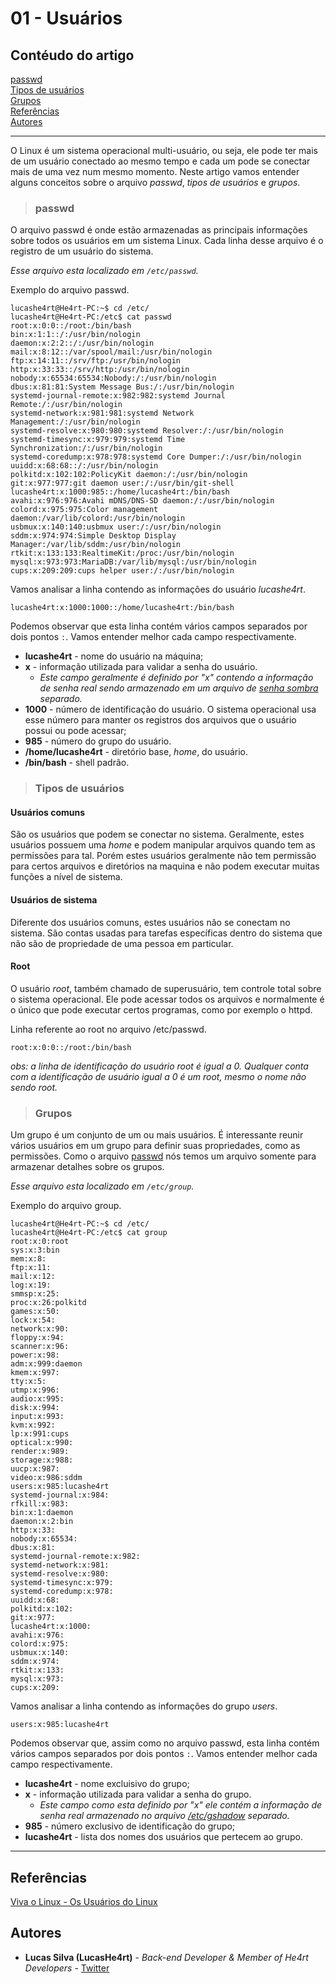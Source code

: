 # 01 - Usuários

## Contéudo do artigo

[passwd](#passwd)<br>
[Tipos de usuários](#tipos)<br>
[Grupos](#grupos)<br>
[Referências](#Referências)<br>
[Autores](#Autores)

---

O Linux é um sistema operacional multi-usuário, ou seja, ele pode ter mais de um usuário conectado ao mesmo tempo e cada um pode se conectar mais de uma vez num mesmo momento. Neste artigo vamos entender alguns conceitos sobre o arquivo *passwd*, *tipos de usuários* e *grupos*.

> ### passwd

O arquivo passwd é onde estão armazenadas as principais informações sobre todos os usuários em um sistema Linux. Cada linha desse arquivo é o registro de um usuário do sistema.

*Esse arquivo esta localizado em `/etc/passwd`.*

Exemplo do arquivo passwd.

```console
lucashe4rt@He4rt-PC:~$ cd /etc/
lucashe4rt@He4rt-PC:/etc$ cat passwd
root:x:0:0::/root:/bin/bash
bin:x:1:1::/:/usr/bin/nologin
daemon:x:2:2::/:/usr/bin/nologin
mail:x:8:12::/var/spool/mail:/usr/bin/nologin
ftp:x:14:11::/srv/ftp:/usr/bin/nologin
http:x:33:33::/srv/http:/usr/bin/nologin
nobody:x:65534:65534:Nobody:/:/usr/bin/nologin
dbus:x:81:81:System Message Bus:/:/usr/bin/nologin
systemd-journal-remote:x:982:982:systemd Journal Remote:/:/usr/bin/nologin
systemd-network:x:981:981:systemd Network Management:/:/usr/bin/nologin
systemd-resolve:x:980:980:systemd Resolver:/:/usr/bin/nologin
systemd-timesync:x:979:979:systemd Time Synchronization:/:/usr/bin/nologin
systemd-coredump:x:978:978:systemd Core Dumper:/:/usr/bin/nologin
uuidd:x:68:68::/:/usr/bin/nologin
polkitd:x:102:102:PolicyKit daemon:/:/usr/bin/nologin
git:x:977:977:git daemon user:/:/usr/bin/git-shell
lucashe4rt:x:1000:985::/home/lucashe4rt:/bin/bash
avahi:x:976:976:Avahi mDNS/DNS-SD daemon:/:/usr/bin/nologin
colord:x:975:975:Color management daemon:/var/lib/colord:/usr/bin/nologin
usbmux:x:140:140:usbmux user:/:/usr/bin/nologin
sddm:x:974:974:Simple Desktop Display Manager:/var/lib/sddm:/usr/bin/nologin
rtkit:x:133:133:RealtimeKit:/proc:/usr/bin/nologin
mysql:x:973:973:MariaDB:/var/lib/mysql:/usr/bin/nologin
cups:x:209:209:cups helper user:/:/usr/bin/nologin
```

Vamos analisar a linha contendo as informações do usuário *lucashe4rt*.

```console
lucashe4rt:x:1000:1000::/home/lucashe4rt:/bin/bash
```

Podemos observar que esta linha contém vários campos separados por dois pontos `:`. Vamos entender melhor cada campo respectivamente.

* **lucashe4rt** - nome do usuário na máquina;
* **x** - informação utilizada para validar a senha do usuário.
  * *Este campo geralmente é definido por "x" contendo a informação de senha real sendo armazenado em um arquivo de [senha sombra](http://www.bosontreinamentos.com.br/linux/o-arquivo-de-senhas-etc-shadow-no-linux/) separado.*
* **1000** - número de identificação do usuário. O sistema operacional usa esse número para manter os registros dos arquivos que o usuário possui ou pode acessar;
* **985** - número do grupo do usuário.
* **/home/lucashe4rt** - diretório base, *home*, do usuário.
* **/bin/bash** - shell padrão.

> <h3 id="tipos"> Tipos de usuários </h3>

#### Usuários comuns

São os usuários que podem se conectar no sistema. Geralmente, estes usuários possuem uma *home* e podem manipular arquivos quando tem as permissões para tal. Porém estes usuários geralmente não tem permissão para certos arquivos e diretórios na maquina e não podem executar muitas funções a nível de sistema.

#### Usuários de sistema

Diferente dos usuários comuns, estes usuários não se conectam no sistema. São contas usadas para tarefas específicas dentro do sistema que não são de propriedade de uma pessoa em particular.

#### Root

O usuário *root*, também chamado de superusuário, tem controle total sobre o sistema operacional. Ele pode acessar todos os arquivos e normalmente é o único que pode executar certos programas, como por exemplo o httpd.

Linha referente ao root no arquivo /etc/passwd.

```console
root:x:0:0::/root:/bin/bash
```

*obs: a linha de identificação do usuário root é igual a 0. Qualquer conta com a identificação de usuário  igual a 0 é um root, mesmo o nome não sendo root.*

> ### Grupos

Um grupo é um conjunto de um ou mais usuários. É interessante reunir vários usuários em um grupo para definir suas propriedades, como as permissões. Como o arquivo [passwd](#passwd) nós temos um arquivo somente para armazenar detalhes sobre os grupos.

*Esse arquivo esta localizado em `/etc/group`.*

Exemplo do arquivo group.

```console
lucashe4rt@He4rt-PC:~$ cd /etc/
lucashe4rt@He4rt-PC:/etc$ cat group
root:x:0:root
sys:x:3:bin
mem:x:8:
ftp:x:11:
mail:x:12:
log:x:19:
smmsp:x:25:
proc:x:26:polkitd
games:x:50:
lock:x:54:
network:x:90:
floppy:x:94:
scanner:x:96:
power:x:98:
adm:x:999:daemon
kmem:x:997:
tty:x:5:
utmp:x:996:
audio:x:995:
disk:x:994:
input:x:993:
kvm:x:992:
lp:x:991:cups
optical:x:990:
render:x:989:
storage:x:988:
uucp:x:987:
video:x:986:sddm
users:x:985:lucashe4rt
systemd-journal:x:984:
rfkill:x:983:
bin:x:1:daemon
daemon:x:2:bin
http:x:33:
nobody:x:65534:
dbus:x:81:
systemd-journal-remote:x:982:
systemd-network:x:981:
systemd-resolve:x:980:
systemd-timesync:x:979:
systemd-coredump:x:978:
uuidd:x:68:
polkitd:x:102:
git:x:977:
lucashe4rt:x:1000:
avahi:x:976:
colord:x:975:
usbmux:x:140:
sddm:x:974:
rtkit:x:133:
mysql:x:973:
cups:x:209:
```

Vamos analisar a linha contendo as informações do grupo *users*.

```console
users:x:985:lucashe4rt
```

Podemos observar que, assim como no arquivo passwd, esta linha contém vários campos separados por dois pontos `:`. Vamos entender melhor cada campo respectivamente.

* **lucashe4rt** - nome excluisivo do grupo;
* **x** - informação utilizada para validar a senha do grupo.
  * *Este campo como esta definido por "x" ele contém a informação de senha real armazenado no arquivo [/etc/gshadow](https://gnulinuxbr.wordpress.com/2009/07/14/arquivo-etcgshadow/) separado.*
* **985** - número exclusivo de identificação do grupo;
* **lucashe4rt** - lista dos nomes dos usuários que pertecem ao grupo.

---

## Referências

[Viva o Linux - Os Usuários do Linux](https://www.vivaolinux.com.br/artigo/Os-usuarios-do-Linux)

## Autores

* **Lucas Silva (LucasHe4rt)** - *Back-end Developer & Member of He4rt Developers* - [Twitter](https://twitter.com/lucashe4rt)